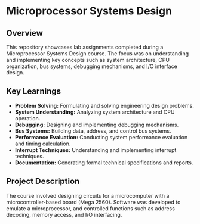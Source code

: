 # Microprocessor Systems Design
## Overview
This repository showcases lab assignments completed during a Microprocessor Systems Design course. The focus was on understanding and implementing key concepts such as system architecture, CPU organization, bus systems, debugging mechanisms, and I/O interface design.

## Key Learnings
- **Problem Solving:** Formulating and solving engineering design problems.
- **System Understanding:** Analyzing system architecture and CPU operation.
- **Debugging:** Designing and implementing debugging mechanisms.
- **Bus Systems:** Building data, address, and control bus systems.
- **Performance Evaluation:** Conducting system performance evaluation and timing calculation.
- **Interrupt Techniques:** Understanding and implementing interrupt techniques.
- **Documentation:** Generating formal technical specifications and reports.

## Project Description
The course involved designing circuits for a microcomputer with a microcontroller-based board (Mega 2560). Software was developed to emulate a microprocessor, and controlled functions such as address decoding, memory access, and I/O interfacing.
